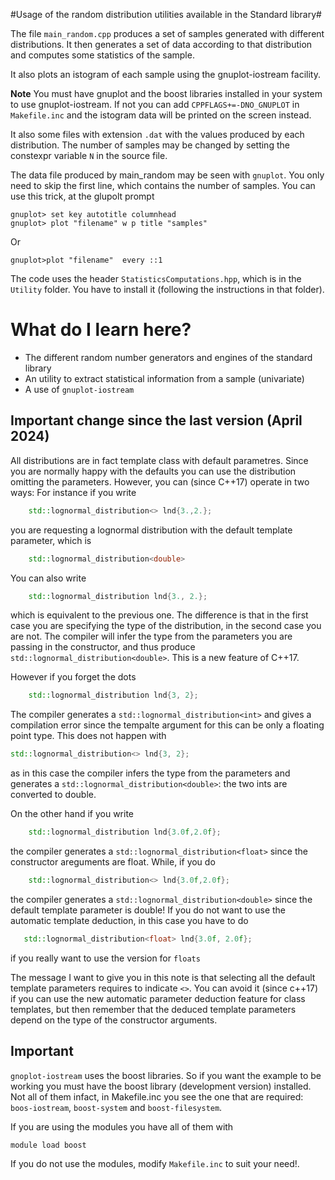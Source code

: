 #Usage of the random distribution utilities available in the Standard library#


The file `main_random.cpp` produces a set of samples generated with
different distributions. It then generates a set of data according to that distribution and computes some statistics of the sample.

It also plots an istogram of each sample using the gnuplot-iostream facility.

**Note** You must have gnuplot and the boost libraries installed in your system
    to use gnuplot-iostream. If not you can add `CPPFLAGS+=-DNO_GNUPLOT` in `Makefile.inc` and the istogram data will be printed on the screen instead.

It also some files with extension `.dat` with the values produced by
each distribution. The number of samples may be changed by setting the
constexpr variable `N` in the source file.

The data file produced by main_random may be seen with `gnuplot`. You only
need to skip the first line, which contains the number of samples.
You can use this trick, at the glupolt prompt

    gnuplot> set key autotitle columnhead
    gnuplot> plot "filename" w p title "samples"

Or

    gnuplot>plot "filename"  every ::1

The code uses the header `StatisticsComputations.hpp`, which is in the `Utility` folder. You have to install it (following the instructions in that folder).


# What do I learn here? #
- The different random number generators and engines of the standard library
- An utility to extract statistical information from a sample (univariate)
- A use of `gnuplot-iostream`

## Important change since the last version (April 2024) ##
All distributions are in fact template class with default parametres. Since you are normally happy with the defaults
you can use the distribution omitting the parameters. However, you can (since C++17) operate in two ways:
For instance if you write 

```cpp
    std::lognormal_distribution<> lnd{3.,2.};
```
you are requesting a lognormal distribution with the default template parameter, which is 
    
```cpp
    std::lognormal_distribution<double>
```
You can also write

```cpp
    std::lognormal_distribution lnd{3., 2.};
```
which is equivalent to the previous one. The difference is that in the first case you are specifying the type of the distribution, in the second case you are not. The compiler will infer the type from the parameters you are passing in the constructor, and thus produce `std::lognormal_distribution<double>`. This is a new feature of C++17.

However if you forget the dots
```cpp
    std::lognormal_distribution lnd{3, 2};
```
The compiler generates a `std::lognormal_distribution<int>` and gives a compilation error since the tempalte argument for this can be only a floating point type. This does not happen with 

```cpp
std::lognormal_distribution<> lnd{3, 2};
```
as in this case the compiler infers the type from the parameters and generates a `std::lognormal_distribution<double>`: the two ints are converted to double.

On the other hand if you write

```cpp
    std::lognormal_distribution lnd{3.0f,2.0f};
```
the compiler generates a `std::lognormal_distribution<float>` since the constructor areguments are float.
While, if you do 
```cpp
    std::lognormal_distribution<> lnd{3.0f,2.0f};
```
the compiler generates a `std::lognormal_distribution<double>` since the default template parameter is double!
If you do not want to use the automatic template deduction, in this case you have to do
```cpp
   std::lognormal_distribution<float> lnd{3.0f, 2.0f};
```
if you really want to use the version for `floats`

The message I want to give you in this note is that selecting all the default template parameters requires to indicate `<>`. You can avoid it (since c++17) if you can use the new automatic parameter deduction feature for class templates, but then remember that the deduced template parameters depend on the type of the constructor arguments. 

## Important ##

`gnoplot-iostream` uses the boost libraries. So if you want the
example to be working you must have the boost library (development
version) installed. Not all of them infact, in Makefile.inc you see the one that are required: `boos-iostream`, `boost-system` and `boost-filesystem`.

If you are using the modules you have all of them with

```
module load boost
```

If you do not use the modules, modify `Makefile.inc` to suit your need!.
